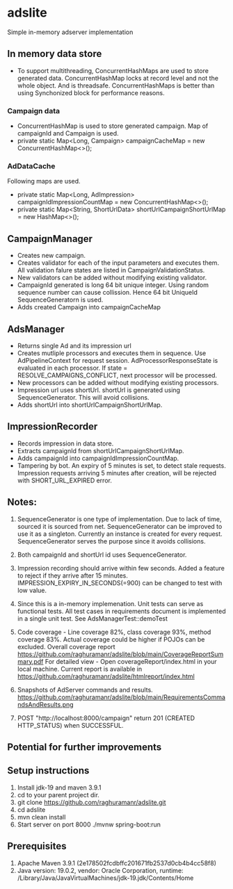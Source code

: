 # **adslite**
Simple in-memory adserver implementation


## **In memory data store**
- To support multithreading, ConcurrentHashMaps are used to store generated data. ConcurrentHashMap locks at record level and not the whole object. And is threadsafe. ConcurrentHashMaps is better than using Synchonized block for performance reasons.

### Campaign data
- ConcurrentHashMap is used to store generated campaign. Map of campaignId and Campaign is used.
- private static Map<Long, Campaign> campaignCacheMap = new ConcurrentHashMap<>();

### AdDataCache
Following maps are used.
- private static Map<Long, AdImpression> campaignIdImpressionCountMap = new ConcurrentHashMap<>();
- private static Map<String, ShortUrlData> shortUrlCampaignShortUrlMap = new HashMap<>();


## CampaignManager
 - Creates new campaign.
 - Creates validator for each of the input parameters and executes them. All validation falure states are listed in CampaignValidationStatus.
 - New validators can be added without modifying existing validator.
 - CampaignId generated is long 64 bit unique integer. Using random sequence number can cause collission. Hence 64 bit UniqueId SequenceGeneratorn is used.
 - Adds created Campaign into campaignCacheMap

## AdsManager
  - Returns single Ad and its impression url
  - Creates mutliple processors and executes them in sequence. Use AdPipelineContext for request session. AdProcessorResponseState is evaluated in each processor. If state = RESOLVE_CAMPAIGNS_CONFLICT, next processor will be processed.
  - New processors can be added without modifying existing processors.
  - Impression url uses shortUrl. shortUrl is generated using SequenceGenerator. This will avoid collisions.
  - Adds shortUrl into shortUrlCampaignShortUrlMap.

## ImpressionRecorder
  - Records impression in data store.
  - Extracts campaignId from shortUrlCampaignShortUrlMap.
  - Adds campaignId into campaignIdImpressionCountMap.
  - Tampering by bot. An expiry of 5 minutes is set, to detect stale requests. Impression requests arriving 5 minutes after creation, will be rejected with SHORT_URL_EXPIRED error.


## Notes:
1. SequenceGenerator is one type of implementation. Due to lack of time, sourced it is sourced from net.
SequenceGenerator can be improved to use it as a singleton. Currently an instance is created for every request.
SequenceGenerator serves the purpose since it avoids collisions.

2. Both campaignId and shortUrl id uses SequenceGenerator.

3. Impression recording should arrive within few seconds. Added a feature to reject if they arrive after 15 minutes.
IMPRESSION_EXPIRY_IN_SECONDS(=900) can be changed to test with low value.

4. Since this is a in-memory implemenation. Unit tests can serve as functional tests. All test cases in requirements document is implemented in a single unit test. See AdsManagerTest::demoTest

5. Code coverage - Line coverage 82%, class coverage 93%, method coverage 83%. Actual coverage could be higher if POJOs can be excluded.
   Overall coverage report https://github.com/raghuramanr/adslite/blob/main/CoverageReportSummary.pdf
   For detailed view - Open coverageReport/index.html in your local machine.
   Current report is available in https://github.com/raghuramanr/adslite/htmlreport/index.html

6. Snapshots of AdServer commands and results. https://github.com/raghuramanr/adslite/blob/main/RequirementsCommandsAndResults.png

7. POST "http://localhost:8000/campaign" return 201 (CREATED HTTP_STATUS) when SUCCESSFUL.

## Potential for further improvements


## Setup instructions
1. Install jdk-19 and maven 3.9.1
2. cd to your parent project dir.
3. git clone https://github.com/raghuramanr/adslite.git
4. cd adslite
5. mvn clean install
6. Start server on port 8000
   ./mvnw spring-boot:run

   
## Prerequisites

1. Apache Maven 3.9.1 (2e178502fcdbffc201671fb2537d0cb4b4cc58f8)
2. Java version: 19.0.2, vendor: Oracle Corporation, runtime: /Library/Java/JavaVirtualMachines/jdk-19.jdk/Contents/Home
